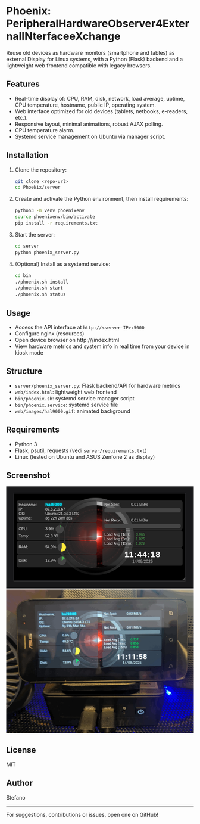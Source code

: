 # Phoenix: PeripheralHardwareObserver4ExternalINterfaceeXchange

Reuse old devices as hardware monitors (smartphone and tables) as external Display for Linux systems, with a Python (Flask) backend and a lightweight web frontend compatible with legacy browsers.

## Features
- Real-time display of: CPU, RAM, disk, network, load average, uptime, CPU temperature, hostname, public IP, operating system.
- Web interface optimized for old devices (tablets, netbooks, e-readers, etc.).
- Responsive layout, minimal animations, robust AJAX polling.
- CPU temperature alarm.
- Systemd service management on Ubuntu via manager script.

## Installation
1. Clone the repository:
   ```bash
   git clone <repo-url>
   cd PhoeNix/server
   ```
2. Create and activate the Python environment, then install requirements:
   ```bash
   python3 -m venv phoenixenv
   source phoenixenv/bin/activate
   pip install -r requirements.txt
   ```
3. Start the server:
   ```bash
   cd server
   python phoenix_server.py
   ```
4. (Optional) Install as a systemd service:
   ```bash
   cd bin
   ./phoenix.sh install
   ./phoenix.sh start
   ./phoenix.sh status
   ```

## Usage
- Access the API interface at `http://<server-IP>:5000`
- Configure nginx (resources)
- Open device browser on http://<server-IP>/index.html
- View hardware metrics and system info in real time from your device in kiosk mode


## Structure
   - `server/phoenix_server.py`: Flask backend/API for hardware metrics
   - `web/index.html`: lightweight web frontend
   - `bin/phoenix.sh`: systemd service manager script
   - `bin/phoenix.service`: systemd service file
   - `web/images/hal9000.gif`: animated background

## Requirements
- Python 3
- Flask, psutil, requests (vedi `server/requirements.txt`)
- Linux (tested on Ubuntu and ASUS Zenfone 2 as display)

## Screenshot
![Phoenix System Monitor Example](display_example.png)
![Phoenix System Monitor Zenfone Example](display_example_zenfone.png)

## License
MIT

## Author
Stefano

---
For suggestions, contributions or issues, open one on GitHub!
